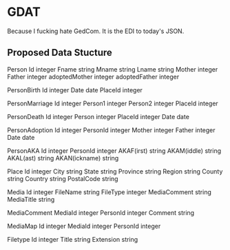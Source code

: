 GDAT
====================

Because I fucking hate GedCom.  It is the EDI to today's JSON.


Proposed Data Stucture
---------------------
Person
	Id	integer
	Fname	string
	Mname	string
	Lname	string
	Mother	integer
	Father	integer
	adoptedMother	integer
	adoptedFather	integer

PersonBirth
	Id	integer
	Date	date
	PlaceId	integer

PersonMarriage
	Id	integer
	Person1	integer
	Person2	integer
	PlaceId	integer

PersonDeath	
	Id	integer
	Person	integer
	PlaceId	integer
	Date	date

PersonAdoption
	Id	integer
	PersonId	integer
	Mother	integer
	Father	integer
	Date	date

PersonAKA
	Id	integer
	PersonId	integer
	AKAF(irst)	string
	AKAM(iddle)	string
	AKAL(ast)	string
	AKAN(ickname)	string
	
Place
	Id	integer
	City	string
	State	string
	Province	string
	Region	string
	County	string
	Country	string
	PostalCode	string

Media
	Id	integer
	FileName	string
	FileType	integer
	MediaComment	string
	MediaTitle	string

MediaComment
	MediaId	integer
	PersonId	integer
	Comment	string


MediaMap
	Id	integer
	MediaId	integer
	PersonId	integer

Filetype
	Id integer
	Title	string
	Extension	string
